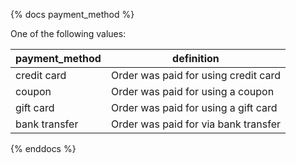 {% docs payment_method %}
	
One of the following values: 

| payment_method | definition                                       |
|----------------|--------------------------------------------------|
| credit card    | Order was paid for using credit card             |
| coupon         | Order was paid for using a coupon                |
| gift card      | Order was paid for using a gift card             |
| bank transfer  | Order was paid for via bank transfer             |



{% enddocs %}
